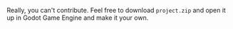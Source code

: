 Really, you can't contribute. Feel free to download `project.zip` and open it up in Godot Game Engine and make it your own.
